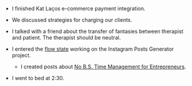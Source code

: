 - I finished Kat Laços e-commerce payment integration.

- We discussed strategies for charging our clients.

- I talked with a friend about the transfer of fantasies between therapist and patient. The therapist should be neutral.

- I entered the [flow state](/zettelkasten/flow-state-psychology) working on the Instagram Posts Generator project.

  - I created posts about [No B.S. Time Management for Entrepreneurs](/books/no-bs-time-management-for-entrepreneurs).

- I went to bed at 2:30.
